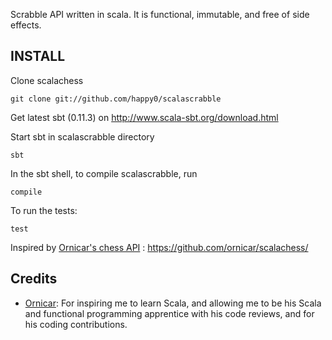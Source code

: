 Scrabble API written in scala. It is functional, immutable, and free of side effects.

INSTALL
-------

Clone scalachess

    git clone git://github.com/happy0/scalascrabble

Get latest sbt (0.11.3) on http://www.scala-sbt.org/download.html

Start sbt in scalascrabble directory

    sbt

In the sbt shell, to compile scalascrabble, run

    compile

To run the tests:

    test

Inspired by [Ornicar's chess API](http://www.github.com/Ornicar/scalachess) : https://github.com/ornicar/scalachess/ 

Credits
-------

- [Ornicar](http://www.github.com/Ornicar): For inspiring me to learn Scala, and allowing me to be his Scala and functional programming apprentice with his code reviews, and for his coding contributions.